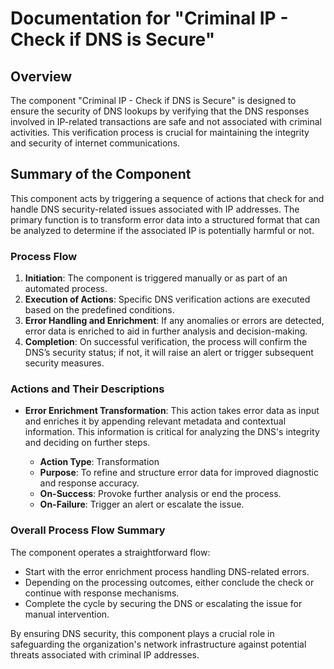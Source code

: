 # Documentation for "Criminal IP - Check if DNS is Secure"

## Overview
The component "Criminal IP - Check if DNS is Secure" is designed to ensure the security of DNS lookups by verifying that the DNS responses involved in IP-related transactions are safe and not associated with criminal activities. This verification process is crucial for maintaining the integrity and security of internet communications.

## Summary of the Component
This component acts by triggering a sequence of actions that check for and handle DNS security-related issues associated with IP addresses. The primary function is to transform error data into a structured format that can be analyzed to determine if the associated IP is potentially harmful or not.

### Process Flow
1. **Initiation**: The component is triggered manually or as part of an automated process.
2. **Execution of Actions**: Specific DNS verification actions are executed based on the predefined conditions.
3. **Error Handling and Enrichment**: If any anomalies or errors are detected, error data is enriched to aid in further analysis and decision-making.
4. **Completion**: On successful verification, the process will confirm the DNS’s security status; if not, it will raise an alert or trigger subsequent security measures.

### Actions and Their Descriptions
- **Error Enrichment Transformation**: This action takes error data as input and enriches it by appending relevant metadata and contextual information. This information is critical for analyzing the DNS's integrity and deciding on further steps.

  - **Action Type**: Transformation
  - **Purpose**: To refine and structure error data for improved diagnostic and response accuracy.
  - **On-Success**: Provoke further analysis or end the process.
  - **On-Failure**: Trigger an alert or escalate the issue.

### Overall Process Flow Summary
The component operates a straightforward flow:
- Start with the error enrichment process handling DNS-related errors.
- Depending on the processing outcomes, either conclude the check or continue with response mechanisms.
- Complete the cycle by securing the DNS or escalating the issue for manual intervention.

By ensuring DNS security, this component plays a crucial role in safeguarding the organization's network infrastructure against potential threats associated with criminal IP addresses.

